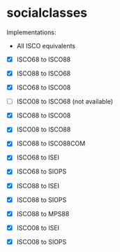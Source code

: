 # socialclasses

Implementations:

* All ISCO equivalents

- [X] ISCO68 to ISCO88
- [X] ISCO88 to ISCO68

- [X] ISCO68 to ISCO08
- [ ] ISCO08 to ISCO68 (not available)

- [X] ISCO88 to ISCO08
- [X] ISCO08 to ISCO88

- [X] ISCO88 to ISCO88COM


- [X] ISCO68 to ISEI
- [X] ISCO68 to SIOPS


- [X] ISCO88 to ISEI
- [X] ISCO88 to SIOPS
- [X] ISCO88 to MPS88


- [X] ISCO08 to ISEI
- [X] ISCO08 to SIOPS
